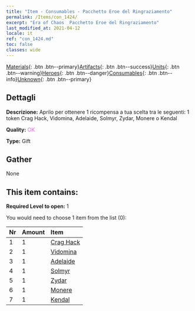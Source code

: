 ```yaml
---
title: "Item - Consumables - Pacchetto Eroe del Ringraziamento"
permalink: /Items/con_1424/
excerpt: "Era of Chaos  Pacchetto Eroe del Ringraziamento"
last_modified_at: 2021-04-12
locale: it
ref: "con_1424.md"
toc: false
classes: wide
---
```

 [Materials](/it/Items/){: .btn .btn--primary}[Artifacts](/it/Items/Artifacts/){: .btn .btn--success}[Units](/it/Items/Units/){: .btn .btn--warning}[Heroes](/it/Items/Heroes/){: .btn .btn--danger}[Consumables](/it/Items/Consumables/){: .btn .btn--info}[Unknown](/it/Items/Unknown/){: .btn .btn--primary}

## Dettagli
 **Descrizione:** Aprilo per ottenere 1 ricompensa a tua scelta tra le seguenti: 1 token Crag Hack, Vidomina, Adelaide, Solmyr, Zydar, Monere o Kendal

 **Quality:** <span style="color: #DA70D6">OK</span>

 **Type:** Gift

## Gather

  None

## This item contains:

 **Required Level to open:** 1

 You would need to choose 1 item from the list (0):

  | Nr | Amount |     Item    |
  |:---|:-------|:------------|
  | 1 | 1 | [Crag Hack](/it/Items/her_375/) | 
  | 2 | 1 | [Vidomina](/it/Items/her_372/) | 
  | 3 | 1 | [Adelaide](/it/Items/her_359/) | 
  | 4 | 1 | [Solmyr](/it/Items/her_386/) | 
  | 5 | 1 | [Zydar](/it/Items/her_385/) | 
  | 6 | 1 | [Monere](/it/Items/her_379/) | 
  | 7 | 1 | [Kendal](/it/Items/her_363/) | 
